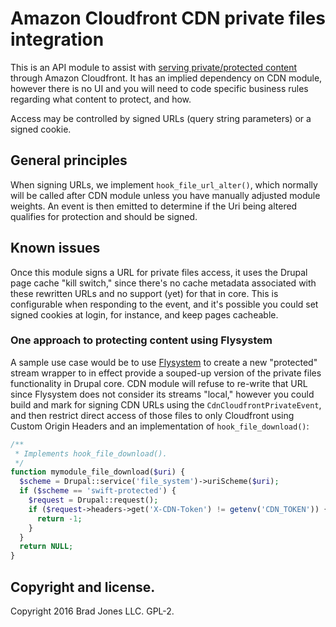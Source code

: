 # Amazon Cloudfront CDN private files integration

This is an API module to assist with [serving private/protected content](http://docs.aws.amazon.com/AmazonCloudFront/latest/DeveloperGuide/PrivateContent.html)
through Amazon Cloudfront. It has an implied dependency on CDN module, however there
is no UI and you will need to code specific business rules regarding
what content to protect, and how.

Access may be controlled by signed URLs (query string parameters) or a
signed cookie.

## General principles

When signing URLs, we implement `hook_file_url_alter()`, which normally will be
called after CDN module unless you have manually adjusted module weights.
An event is then emitted to determine if the Uri being altered qualifies
for protection and should be signed.

## Known issues

Once this module signs a URL for private files access, it uses the Drupal
page cache "kill switch," since there's no cache metadata associated
with these rewritten URLs and no support (yet) for that in core. This is
configurable when responding to the event, and it's possible you could set
signed cookies at login, for instance, and keep pages cacheable.

### One approach to protecting content using Flysystem

A sample use case would be to use [Flysystem](https://drupal.org/project/flysystem)
to create a new "protected" stream wrapper to in effect provide a souped-up
version of the private files functionality in Drupal core. CDN module will
refuse to re-write that URL since Flysystem does not consider its streams
"local," however you could build and mark for signing CDN URLs using
the `CdnCloudfrontPrivateEvent`, and then restrict direct access of those
files to only Cloudfront using Custom Origin Headers and an implementation
of `hook_file_download()`:

```php
/**
 * Implements hook_file_download().
 */
function mymodule_file_download($uri) {
  $scheme = Drupal::service('file_system')->uriScheme($uri);
  if ($scheme == 'swift-protected') {
    $request = Drupal::request();
    if ($request->headers->get('X-CDN-Token') != getenv('CDN_TOKEN')) {
      return -1;
    }
  }
  return NULL;
}
```

## Copyright and license.

Copyright 2016 Brad Jones LLC. GPL-2.

